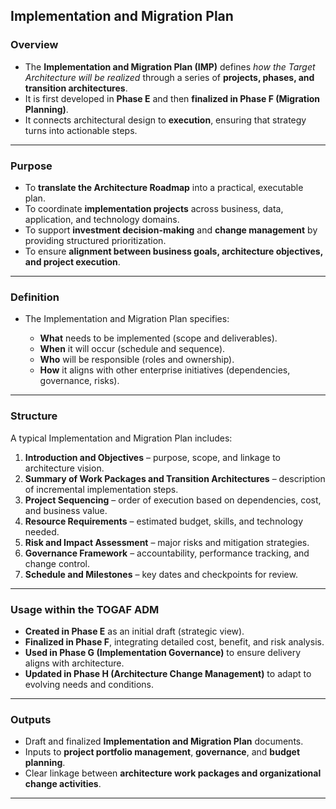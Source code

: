 
## **Implementation and Migration Plan**

### **Overview**

* The **Implementation and Migration Plan (IMP)** defines *how the Target Architecture will be realized* through a series of **projects, phases, and transition architectures**.
* It is first developed in **Phase E** and then **finalized in Phase F (Migration Planning)**.
* It connects architectural design to **execution**, ensuring that strategy turns into actionable steps.

---

### **Purpose**

* To **translate the Architecture Roadmap** into a practical, executable plan.
* To coordinate **implementation projects** across business, data, application, and technology domains.
* To support **investment decision-making** and **change management** by providing structured prioritization.
* To ensure **alignment between business goals, architecture objectives, and project execution**.

---

### **Definition**

* The Implementation and Migration Plan specifies:

  * **What** needs to be implemented (scope and deliverables).
  * **When** it will occur (schedule and sequence).
  * **Who** will be responsible (roles and ownership).
  * **How** it aligns with other enterprise initiatives (dependencies, governance, risks).

---

### **Structure**

A typical Implementation and Migration Plan includes:

1. **Introduction and Objectives** – purpose, scope, and linkage to architecture vision.
2. **Summary of Work Packages and Transition Architectures** – description of incremental implementation steps.
3. **Project Sequencing** – order of execution based on dependencies, cost, and business value.
4. **Resource Requirements** – estimated budget, skills, and technology needed.
5. **Risk and Impact Assessment** – major risks and mitigation strategies.
6. **Governance Framework** – accountability, performance tracking, and change control.
7. **Schedule and Milestones** – key dates and checkpoints for review.

---

### **Usage within the TOGAF ADM**

* **Created in Phase E** as an initial draft (strategic view).
* **Finalized in Phase F**, integrating detailed cost, benefit, and risk analysis.
* **Used in Phase G (Implementation Governance)** to ensure delivery aligns with architecture.
* **Updated in Phase H (Architecture Change Management)** to adapt to evolving needs and conditions.

---

### **Outputs**

* Draft and finalized **Implementation and Migration Plan** documents.
* Inputs to **project portfolio management**, **governance**, and **budget planning**.
* Clear linkage between **architecture work packages and organizational change activities**.

---



